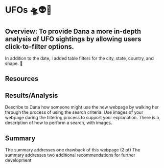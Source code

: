 # UFOs 	:flying_saucer::alien::cow2:
## Overview: To provide Dana a more in-depth analysis of UFO sightings by allowing users click-to-filter options. 
In addition to the date, I added table filters for the city, state, country, and shape. :compass: 

## Resources

## Results/Analysis
Describe to Dana how someone might use the new webpage by walking her through the process of using the search criteria. Use images of your webpage during the filtering process to support your explanation.
There is a description of how to perform a search, with images.

## Summary
The summary addresses one drawback of this webpage (2 pt)
The summary addresses two additional recommendations for further development

